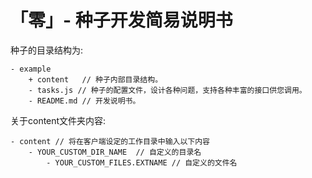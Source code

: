 「零」- 种子开发简易说明书
====

种子的目录结构为:

	- example
		+ content	// 种子内部目录结构。
		- tasks.js // 种子的配置文件，设计各种问题，支持各种丰富的接口供您调用。
		- README.md // 开发说明书。


关于content文件夹内容:

	- content // 将在客户端设定的工作目录中输入以下内容
		- YOUR_CUSTOM_DIR_NAME	// 自定义的目录名
			- YOUR_CUSTOM_FILES.EXTNAME	// 自定义的文件名
